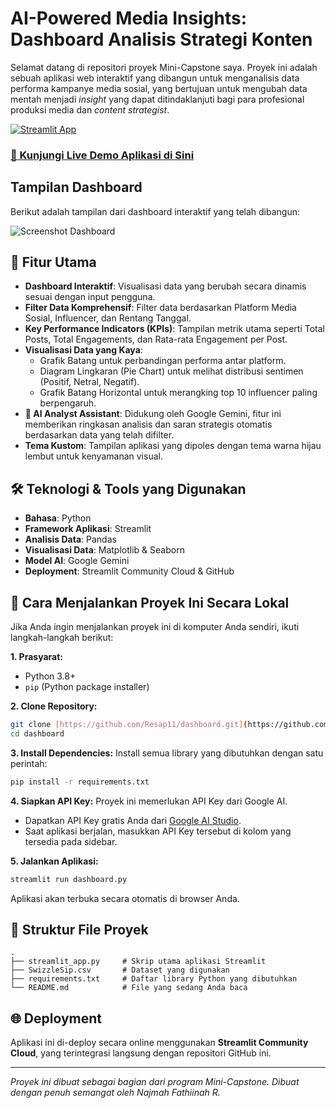 # AI-Powered Media Insights: Dashboard Analisis Strategi Konten

Selamat datang di repositori proyek Mini-Capstone saya. Proyek ini adalah sebuah aplikasi web interaktif yang dibangun untuk menganalisis data performa kampanye media sosial, yang bertujuan untuk mengubah data mentah menjadi *insight* yang dapat ditindaklanjuti bagi para profesional produksi media dan *content strategist*.

[![Streamlit App](https://static.streamlit.io/badges/streamlit_badge_black_white.svg)](https://dashboard-raihan-saputra.streamlit.app/)

### **[🔗 Kunjungi Live Demo Aplikasi di Sini](https://dashboard-raihan-saputra.streamlit.app/)**

## Tampilan Dashboard
Berikut adalah tampilan dari dashboard interaktif yang telah dibangun:

![Screenshot Dashboard](https://github.com/user-attachments/assets/f99e06e3-71c0-47c7-bece-86d640d8d26f)


## 🌟 Fitur Utama
* **Dashboard Interaktif**: Visualisasi data yang berubah secara dinamis sesuai dengan input pengguna.
* **Filter Data Komprehensif**: Filter data berdasarkan Platform Media Sosial, Influencer, dan Rentang Tanggal.
* **Key Performance Indicators (KPIs)**: Tampilan metrik utama seperti Total Posts, Total Engagements, dan Rata-rata Engagement per Post.
* **Visualisasi Data yang Kaya**:
    * Grafik Batang untuk perbandingan performa antar platform.
    * Diagram Lingkaran (Pie Chart) untuk melihat distribusi sentimen (Positif, Netral, Negatif).
    * Grafik Batang Horizontal untuk merangking top 10 influencer paling berpengaruh.
* **🤖 AI Analyst Assistant**: Didukung oleh Google Gemini, fitur ini memberikan ringkasan analisis dan saran strategis otomatis berdasarkan data yang telah difilter.
* **Tema Kustom**: Tampilan aplikasi yang dipoles dengan tema warna hijau lembut untuk kenyamanan visual.


## 🛠️ Teknologi & Tools yang Digunakan
* **Bahasa**: Python
* **Framework Aplikasi**: Streamlit
* **Analisis Data**: Pandas
* **Visualisasi Data**: Matplotlib & Seaborn
* **Model AI**: Google Gemini
* **Deployment**: Streamlit Community Cloud & GitHub

## 🚀 Cara Menjalankan Proyek Ini Secara Lokal
Jika Anda ingin menjalankan proyek ini di komputer Anda sendiri, ikuti langkah-langkah berikut:

**1. Prasyarat:**
   * Python 3.8+
   * `pip` (Python package installer)

**2. Clone Repository:**
   ```bash
   git clone [https://github.com/Resap11/dashboard.git](https://github.com/Resap11/dashboard.git)
   cd dashboard
   ```

**3. Install Dependencies:**
   Install semua library yang dibutuhkan dengan satu perintah:
   ```bash
   pip install -r requirements.txt
   ```

**4. Siapkan API Key:**
   Proyek ini memerlukan API Key dari Google AI.
   * Dapatkan API Key gratis Anda dari [Google AI Studio](https://aistudio.google.com/app/apikey).
   * Saat aplikasi berjalan, masukkan API Key tersebut di kolom yang tersedia pada sidebar.

**5. Jalankan Aplikasi:**
   ```bash
   streamlit run dashboard.py
   ```
   Aplikasi akan terbuka secara otomatis di browser Anda.

## 📂 Struktur File Proyek
```
.
├── streamlit_app.py     # Skrip utama aplikasi Streamlit
├── SwizzleSip.csv       # Dataset yang digunakan
├── requirements.txt     # Daftar library Python yang dibutuhkan
└── README.md            # File yang sedang Anda baca
```

## 🌐 Deployment
Aplikasi ini di-deploy secara online menggunakan **Streamlit Community Cloud**, yang terintegrasi langsung dengan repositori GitHub ini.

---
*Proyek ini dibuat sebagai bagian dari program Mini-Capstone. Dibuat dengan penuh semangat oleh Najmah Fathiinah R.*
